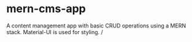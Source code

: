 # mern-cms-app
A content management app with basic CRUD operations using a MERN stack. Material-UI is used for styling. /
